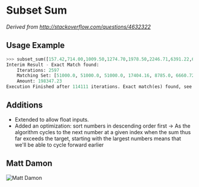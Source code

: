 # Subset Sum

_Derived from http://stackoverflow.com/questions/4632322_

## Usage Example
``` python
>>> subset_sum([157.42,714.00,1009.50,1274.70,1978.50,2246.71,6391.22,6660.72,8785.00,9568.00,17404.16,18800.13,19233.74,33201.00,51000.00,51000.00,51000.00],198347.23)
Interim Result - Exact Match found:
    Iterations: 2597
    Matching Set: [51000.0, 51000.0, 51000.0, 17404.16, 8785.0, 6660.72, 6391.22, 2246.71, 1978.5, 1009.5, 714.0, 157.42]
    Amount: 198347.23
Execution Finished after 114111 iterations. Exact match(es) found, see above for details
```

## Additions
- Extended to allow float inputs.
- Added an optimization: sort numbers in descending order first
  -> As the algorithm cycles to the next number at a given index when
       the sum thus far exceeds the target, starting with the largest numbers
       means that we'll be able to cycle forward earlier

## Matt Damon

![Matt Damon](https://pixel.nymag.com/imgs/daily/vulture/2017/10/09/09-matt-damon.w190.h190.2x.jpg)
